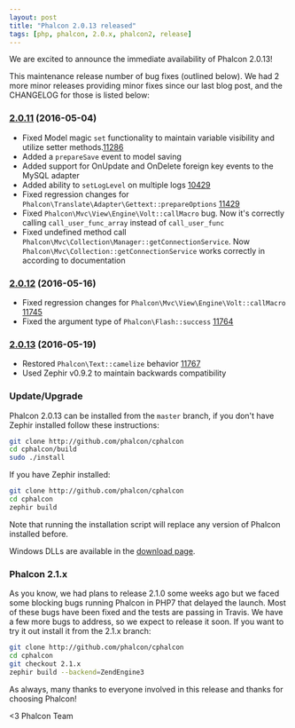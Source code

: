 ```yaml
---
layout: post
title: "Phalcon 2.0.13 released"
tags: [php, phalcon, 2.0.x, phalcon2, release]
---
```


We are excited to announce the immediate availability of Phalcon 2.0.13!

This maintenance release number of bug fixes (outlined below). We had 2 more minor releases providing minor fixes since our last blog post, and the CHANGELOG for those is listed below:

<!--more-->
### [2.0.11](https://github.com/phalcon/cphalcon/releases/tag/phalcon-v2.0.11) (2016-05-04)
- Fixed Model magic `set` functionality to maintain variable visibility and utilize setter methods.[11286](https://github.com/phalcon/cphalcon/issues/11286)
- Added a `prepareSave` event to model saving
- Added support for OnUpdate and OnDelete foreign key events to the MySQL adapter
- Added ability to `setLogLevel` on multiple logs [10429](https://github.com/phalcon/cphalcon/pull/10429)
- Fixed regression changes for `Phalcon\Translate\Adapter\Gettext::prepareOptions` [11429](https://github.com/phalcon/cphalcon/issues/11429)
- Fixed `Phalcon\Mvc\View\Engine\Volt::callMacro` bug. Now it's correctly calling `call_user_func_array` instead of `call_user_func`
- Fixed undefined method call `Phalcon\Mvc\Collection\Manager::getConnectionService`. Now `Phalcon\Mvc\Collection::getConnectionService` works correctly in according to documentation

### [2.0.12](https://github.com/phalcon/cphalcon/releases/tag/phalcon-v2.0.12) (2016-05-16)
- Fixed regression changes for `Phalcon\Mvc\View\Engine\Volt::callMacro` [11745](https://github.com/phalcon/cphalcon/issues/11745)
- Fixed the argument type of `Phalcon\Flash::success` [11764](https://github.com/phalcon/cphalcon/pull/11764)

### [2.0.13](https://github.com/phalcon/cphalcon/releases/tag/phalcon-v2.0.13) (2016-05-19)
- Restored `Phalcon\Text::camelize` behavior [11767](https://github.com/phalcon/cphalcon/issues/11767)
- Used Zephir v0.9.2 to maintain backwards compatibility

### Update/Upgrade

Phalcon 2.0.13 can be installed from the `master` branch, if you don't have Zephir installed follow these instructions:

```sh
git clone http://github.com/phalcon/cphalcon
cd cphalcon/build
sudo ./install
```

If you have Zephir installed:

```sh
git clone http://github.com/phalcon/cphalcon
cd cphalcon
zephir build
```

Note that running the installation script will replace any version of Phalcon installed before.

Windows DLLs are available in the [download page](https://phalconphp.com/en/download/windows).

### Phalcon 2.1.x

As you know, we had plans to release 2.1.0 some weeks ago but we faced some blocking bugs running Phalcon in PHP7 that delayed the launch. Most of these bugs have been fixed and the tests are passing in Travis. We have a few more bugs to address, so we expect to release it soon. If you want to try it out install it from the 2.1.x branch:

```sh
git clone http://github.com/phalcon/cphalcon
cd cphalcon
git checkout 2.1.x
zephir build --backend=ZendEngine3
```

As always, many thanks to everyone involved in this release and thanks for choosing Phalcon!

<3 Phalcon Team

